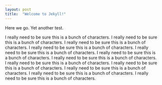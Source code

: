 ```yaml
---
layout: post
title:  "Welcome to Jekyll!"
---
```


Here we go. Yet another test.

I really need to be sure this is a bunch of characters.
I really need to be sure this is a bunch of characters.
I really need to be sure this is a bunch of characters.
I really need to be sure this is a bunch of characters.
I really need to be sure this is a bunch of characters.
I really need to be sure this is a bunch of characters.
I really need to be sure this is a bunch of characters.
I really need to be sure this is a bunch of characters.
I really need to be sure this is a bunch of characters.
I really need to be sure this is a bunch of characters.
I really need to be sure this is a bunch of characters.
I really need to be sure this is a bunch of characters.